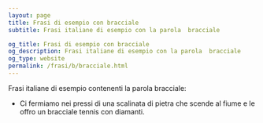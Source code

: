 ```yaml
---
layout: page
title: Frasi di esempio con bracciale 
subtitle: Frasi italiane di esempio con la parola  bracciale

og_title: Frasi di esempio con bracciale 
og_description: Frasi italiane di esempio con la parola  bracciale
og_type: website
permalink: /frasi/b/bracciale.html
---
```


Frasi italiane di esempio contenenti la parola bracciale:


- Ci fermiamo nei pressi di una scalinata di pietra che scende al fiume e le offro un bracciale tennis con diamanti.
